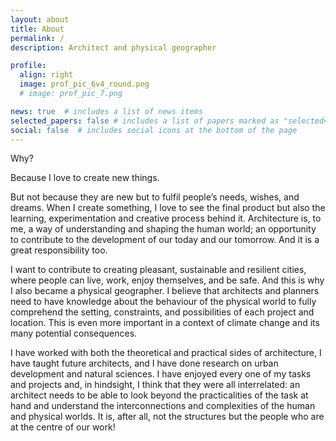```yaml
---
layout: about
title: About
permalink: /
description: Architect and physical geographer

profile:
  align: right
  image: prof_pic_6v4_round.png
  # image: prof_pic_7.png

news: true  # includes a list of news items
selected_papers: false # includes a list of papers marked as "selected={true}"
social: false  # includes social icons at the bottom of the page
---
```


Why? 

Because I love to create new things. 

But not because they are new but to fulfil people’s needs, wishes, and dreams. When I create something, I love to see the final product but also the learning, experimentation and creative process behind it. Architecture is, to me, a way of understanding and shaping the human world; an opportunity to contribute to the development of our today and our tomorrow. And it is a great responsibility too. 

I want to contribute to creating pleasant, sustainable and resilient cities, where people can live, work, enjoy themselves, and be safe. And this is why I also became a physical geographer. I believe that architects and planners need to have knowledge about the behaviour of the physical world to fully comprehend the setting, constraints, and possibilities of each project and location. This is even more important in a context of climate change and its many potential consequences. 

I have worked with both the theoretical and practical sides of architecture, I have taught future architects, and I have done research on urban development and natural sciences. I have enjoyed every one of my tasks and projects and, in hindsight, I think that they were all interrelated: an architect needs to be able to look beyond the practicalities of the task at hand and understand the interconnections and complexities of the human and physical worlds. It is, after all, not the structures but the people who are at the centre of our work! 
